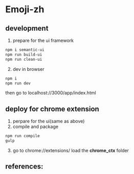# Emoji-zh

## development

1. prepare for the ui framework
```bash
npm i semantic-ui
npm run build-ui
npm run clean-ui
```
2. dev in browser
```bash
npm i
npm run dev
```
then go to localhost://3000/app/index.html

## deploy for chrome extension

1. perpare for the ui(same as above)
2. compile and package
```bash
npm run compile
gulp
```
3. go to chrome://extensions/ load the __chrome_ctx__ folder

## references:
